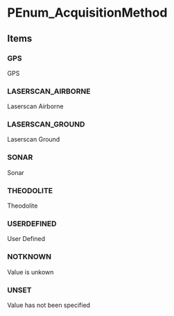 # PEnum_AcquisitionMethod

## Items

### GPS
GPS

### LASERSCAN_AIRBORNE
Laserscan Airborne

### LASERSCAN_GROUND
Laserscan Ground

### SONAR
Sonar

### THEODOLITE
Theodolite

### USERDEFINED
User Defined

### NOTKNOWN
Value is unkown

### UNSET
Value has not been specified
